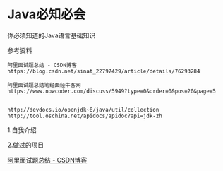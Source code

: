 # Java必知必会

你必须知道的Java语言基础知识



参考资料

```
阿里面试题总结 - CSDN博客
https://blog.csdn.net/sinat_22797429/article/details/76293284

阿里面试题总结笔经面经牛客网
https://www.nowcoder.com/discuss/5949?type=0&order=0&pos=20&page=5


http://devdocs.io/openjdk~8/java/util/collection
http://tool.oschina.net/apidocs/apidoc?api=jdk-zh
```



1.自我介绍

2.做过的项目 





[阿里面试题总结 - CSDN博客](https://blog.csdn.net/sinat_22797429/article/details/76293284)










